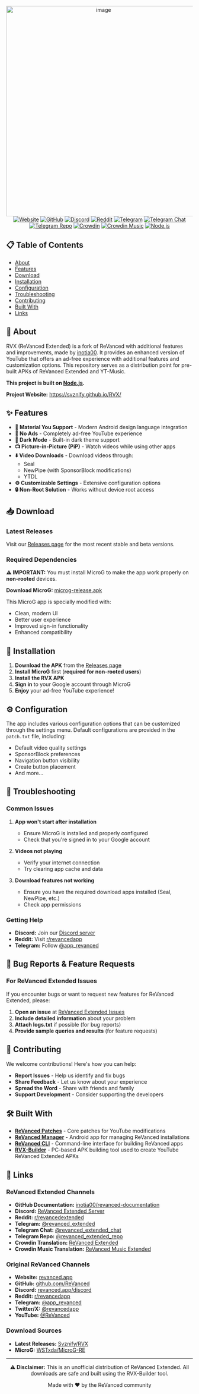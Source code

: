 
<p align="center">
<img width="510" height="566" alt="image" src="https://github.com/user-attachments/assets/b9ed83ed-193a-4580-b9b8-4a8f925d9943" / 
  <br><br>
  <!-- Badges -->
  <a href="https://revanced.app/"><img src="https://img.shields.io/badge/Website-revanced.app-blue?style=for-the-badge&logo=Google-Chrome&logoColor=white" alt="Website" /></a>
  <a href="https://github.com/inotia00/revanced-documentation#readme"><img src="https://img.shields.io/badge/GitHub-Documentation-181717?style=for-the-badge&logo=github" alt="GitHub" /></a>
  <a href="https://discord.gg/yMnc3EywRZ"><img src="https://img.shields.io/badge/Discord-Join-5865F2?style=for-the-badge&logo=discord&logoColor=white" alt="Discord" /></a>
  <a href="https://reddit.com/r/revancedextended"><img src="https://img.shields.io/badge/Reddit-r/revancedextended-FF4500?style=for-the-badge&logo=reddit&logoColor=white" alt="Reddit" /></a>
  <a href="https://t.me/revanced_extended"><img src="https://img.shields.io/badge/Telegram-@revanced_extended-2CA5E0?style=for-the-badge&logo=telegram&logoColor=white" alt="Telegram" /></a>
  <a href="https://t.me/revanced_extended_chat"><img src="https://img.shields.io/badge/Telegram-Chat-2CA5E0?style=for-the-badge&logo=telegram&logoColor=white" alt="Telegram Chat" /></a>
  <a href="https://t.me/revanced_extended_repo"><img src="https://img.shields.io/badge/Telegram-Repo-2CA5E0?style=for-the-badge&logo=telegram&logoColor=white" alt="Telegram Repo" /></a>
  <a href="https://crowdin.com/project/revancedextended"><img src="https://img.shields.io/badge/Crowdin-Translate-2E3340?style=for-the-badge&logo=crowdin&logoColor=white" alt="Crowdin" /></a>
  <a href="https://crowdin.com/project/revancedmusicextended"><img src="https://img.shields.io/badge/Crowdin-Music%20Translate-2E3340?style=for-the-badge&logo=crowdin&logoColor=white" alt="Crowdin Music" /></a>
  <a href="https://nodejs.org/"><img src="https://img.shields.io/badge/Built%20with-Node.js-339933?style=for-the-badge&logo=node.js&logoColor=white" alt="Node.js" /></a>
</p>

## 📋 Table of Contents

- [About](#about)
- [Features](#features)
- [Download](#download)
- [Installation](#installation)
- [Configuration](#configuration)
- [Troubleshooting](#troubleshooting)
- [Contributing](#contributing)
- [Built With](#built-with)
- [Links](#links)

## 🎯 About

RVX (ReVanced Extended) is a fork of ReVanced with additional features and improvements, made by [inotia00](https://github.com/inotia00). It provides an enhanced version of YouTube that offers an ad-free experience with additional features and customization options. This repository serves as a distribution point for pre-built APKs of ReVanced Extended and YT-Music.

**This project is built on [Node.js](https://nodejs.org/).**

**Project Website:** https://svznify.github.io/RVX/

## ✨ Features

- **🎨 Material You Support** - Modern Android design language integration
- **🚫 No Ads** - Completely ad-free YouTube experience
- **🌙 Dark Mode** - Built-in dark theme support
- **📺 Picture-in-Picture (PiP)** - Watch videos while using other apps
- **⬇️ Video Downloads** - Download videos through:
  - Seal
  - NewPipe (with SponsorBlock modifications)
  - YTDL
- **⚙️ Customizable Settings** - Extensive configuration options
- **🔒 Non-Root Solution** - Works without device root access

## 📥 Download

### Latest Releases
Visit our [Releases page](https://github.com/Svznify/RVX/releases) for the most recent stable and beta versions.

### Required Dependencies

**⚠️ IMPORTANT:** You must install MicroG to make the app work properly on **non-rooted** devices.

**Download MicroG:** [microg-release.apk](https://github.com/WSTxda/MicroG-RE/releases/download/5.11/microg-release.apk)

This MicroG app is specially modified with:
- Clean, modern UI
- Better user experience
- Improved sign-in functionality
- Enhanced compatibility

## 📱 Installation

1. **Download the APK** from the [Releases page](https://github.com/Svznify/RVX/releases)
2. **Install MicroG** first (**required for non-rooted users**)
3. **Install the RVX APK**
4. **Sign in** to your Google account through MicroG
5. **Enjoy** your ad-free YouTube experience!

## ⚙️ Configuration

The app includes various configuration options that can be customized through the settings menu. Default configurations are provided in the `patch.txt` file, including:

- Default video quality settings
- SponsorBlock preferences
- Navigation button visibility
- Create button placement
- And more...

## 🔧 Troubleshooting

### Common Issues

1. **App won't start after installation**
   - Ensure MicroG is installed and properly configured
   - Check that you're signed in to your Google account

2. **Videos not playing**
   - Verify your internet connection
   - Try clearing app cache and data

3. **Download features not working**
   - Ensure you have the required download apps installed (Seal, NewPipe, etc.)
   - Check app permissions

### Getting Help

- **Discord:** Join our [Discord server](http://revanced.app/discord)
- **Reddit:** Visit [r/revancedapp](https://reddit.com/r/revancedapp)
- **Telegram:** Follow [@app_revanced](https://t.me/app_revanced)

## 🐛 Bug Reports & Feature Requests

### For ReVanced Extended Issues

If you encounter bugs or want to request new features for ReVanced Extended, please:

1. **Open an issue** at [ReVanced Extended Issues](https://github.com/inotia00/ReVanced_Extended/issues/new)
2. **Include detailed information** about your problem
3. **Attach logs.txt** if possible (for bug reports)
4. **Provide sample queries and results** (for feature requests)

## 🤝 Contributing

We welcome contributions! Here's how you can help:

- **Report Issues** - Help us identify and fix bugs
- **Share Feedback** - Let us know about your experience
- **Spread the Word** - Share with friends and family
- **Support Development** - Consider supporting the developers

## 🛠️ Built With

- **[ReVanced Patches](https://github.com/ReVanced/revanced-patches)** - Core patches for YouTube modifications
- **[ReVanced Manager](https://github.com/ReVanced/revanced-manager)** - Android app for managing ReVanced installations
- **[ReVanced CLI](https://github.com/ReVanced/revanced-cli)** - Command-line interface for building ReVanced apps
- **[RVX-Builder](https://github.com/inotia00/rvx-builder)** - PC-based APK building tool used to create YouTube ReVanced Extended APKs

## 🔗 Links

### ReVanced Extended Channels
- **GitHub Documentation:** [inotia00/revanced-documentation](https://github.com/inotia00/revanced-documentation#readme)
- **Discord:** [ReVanced Extended Server](https://discord.gg/yMnc3EywRZ)
- **Reddit:** [r/revancedextended](https://reddit.com/r/revancedextended)
- **Telegram:** [@revanced_extended](https://t.me/revanced_extended)
- **Telegram Chat:** [@revanced_extended_chat](https://t.me/revanced_extended_chat)
- **Telegram Repo:** [@revanced_extended_repo](https://t.me/revanced_extended_repo)
- **Crowdin Translation:** [ReVanced Extended](https://crowdin.com/project/revancedextended)
- **Crowdin Music Translation:** [ReVanced Music Extended](https://crowdin.com/project/revancedmusicextended)

### Original ReVanced Channels
- **Website:** [revanced.app](https://revanced.app/)
- **GitHub:** [github.com/ReVanced](https://github.com/ReVanced)
- **Discord:** [revanced.app/discord](http://revanced.app/discord)
- **Reddit:** [r/revancedapp](https://reddit.com/r/revancedapp)
- **Telegram:** [@app_revanced](https://t.me/app_revanced)
- **Twitter/X:** [@revancedapp](https://x.com/revancedapp)
- **YouTube:** [@ReVanced](https://www.youtube.com/@ReVanced)

### Download Sources
- **Latest Releases:** [Svznify/RVX](https://github.com/Svznify/RVX/releases)
- **MicroG:** [WSTxda/MicroG-RE](https://github.com/WSTxda/MicroG-RE/releases)

---

<div align="center">
  <p><strong>⚠️ Disclaimer:</strong> This is an unofficial distribution of ReVanced Extended. All downloads are safe and built using the RVX-Builder tool.</p>
  
  <p>Made with ❤️ by the ReVanced community</p>
</div>


